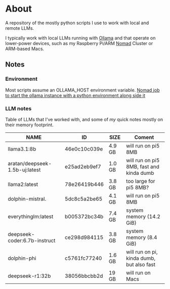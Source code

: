 # About

A repository of the mostly python scripts I use to work with local and remote LLMs.

I typically work with local LLMs running with [Ollama](https://ollama.com/) and that operate on lower-power devices, such as my Raspberry Pi/ARM [Nomad](https://www.nomadproject.io/) Cluster or ARM-based Macs.

## Notes

### Environment
Most scripts assume an OLLAMA_HOST environment variable.
[Nomad job to start the ollama instance with a python environment along side it](https://github.com/mclare/nomad-jobs-and-bootstraps/blob/main/ollama/ollama.nomad.hcl)


### LLM notes
Table of LLMs that I've worked with, and some of *my* quick notes mostly on their memory footprint.

| NAME                                    | ID            | SIZE     | Coment|
|-----------------------------------------|---------------|----------|-------|
| llama3.1:8b                             | 46e0c10c039e  | 4.9 GB	 | will run on pi5 8MB|
| aratan/deepseek-1.5b-uj:latest          | e25ad2eb9ef7  | 1.0 GB   | will run on pi5 8MB, fast and kinda dumb|
| llama2:latest                           | 78e26419b446  | 3.8 GB   | too large for pi5 8MB?|
| dolphin-mistral.                        | 5dc8c5a2be65  | 4.1 GB   | will run on pi5 8MB|
| everythinglm:latest                     | b005372bc34b  | 7.4 GB   | system memory (14.2 GiB)|
| deepseek-coder:6.7b-instruct            | ce298d984115  | 3.8 GB	 | system memory (8.4 GiB)|
| dolphin-phi								              | c5761fc77240  | 1.6 GB	 | will run on pi, kinda dumb, but also fast|
| deepseek-r1:32b                         | 38056bbcbb2d  | 19 GB    | will run on Macs|
